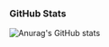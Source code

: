 ### GitHub Stats
![Anurag's GitHub stats](https://github-readme-stats.vercel.app/api?username=seonguk070118&show_icons=true&theme=radical)

